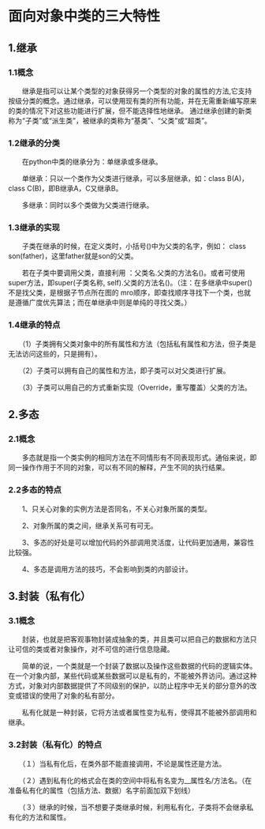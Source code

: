 # **面向对象中类的三大特性**

## **1.继承**

### **1.1概念**

　　继承是指可以让某个类型的对象获得另一个类型的对象的属性的方法,它支持按级分类的概念。通过继承，可以使用现有类的所有功能，并在无需重新编写原来的类的情况下对这些功能进行扩展，但不能选择性地继承。 通过继承创建的新类称为“子类”或“派生类”，被继承的类称为“基类”、“父类”或“超类”。

### **1.2继承的分类**

　　在python中类的继承分为：单继承或多继承。

　　单继承：只以一个类作为父类进行继承，可以多层继承，如：class B(A)，class C(B)，即B继承A，C又继承B。

　　多继承：同时以多个类做为父类进行继承。

### **1.3继承的实现**

　　子类在继承的时候，在定义类时，小括号()中为父类的名字，例如： class son(father)，这里father就是son的父类。

　　若在子类中要调用父类，直接利用 ：父类名.父类的方法名()。或者可使用super方法，即super(子类名称, self).父类的方法名()。（注：在多继承中super()不是找父类，是根据子节点所在图的 mro顺序，即查找顺序寻找下一个类，也就是遵循广度优先算法；而在单继承中则是单纯的寻找父类。）

### **1.4继承的特点**

　　（1）子类拥有父类对象中的所有属性和方法（包括私有属性和方法，但子类是无法访问这些的，只是拥有）。

　　（2）子类可以拥有自己的属性和方法，即子类可以对父类进行扩展。

　　（3）子类可以用自己的方式重新实现（Override，重写覆盖）父类的方法。

##  **2.多态**

### **2.1概念**

　　多态就是指一个类实例的相同方法在不同情形有不同表现形式。通俗来说，即同一操作作用于不同的对象，可以有不同的解释，产生不同的执行结果。

### **2.2多态的特点**

　　1、只关心对象的实例方法是否同名，不关心对象所属的类型。

　　2、对象所属的类之间，继承关系可有可无。

　　3、多态的好处是可以增加代码的外部调用灵活度，让代码更加通用，兼容性比较强。

　　4、多态是调用方法的技巧，不会影响到类的内部设计。

## **3.封装（私有化）**

### **3.1概念**

　　封装，也就是把客观事物封装成抽象的类，并且类可以把自己的数据和方法只让可信的类或者对象操作，对不可信的进行信息隐藏。

　　简单的说，一个类就是一个封装了数据以及操作这些数据的代码的逻辑实体。在一个对象内部，某些代码或某些数据可以是私有的，不能被外界访问。通过这种方式，对象对内部数据提供了不同级别的保护，以防止程序中无关的部分意外的改变或错误的使用了对象的私有部分。

　　私有化就是一种封装，它将方法或者属性变为私有，使得其不能被外部调用和继承。

### **3.2封装（私有化）的特点**

　　（１）当私有化后，在类外部不能直接调用，不论是属性还是方法。

　　（２）遇到私有化的格式会在类的空间中将私有名变为__属性名/方法名。（在准备私有化的属性（包括方法、数据）名字前面加双下划线）

　　（３）继承的时候，当不想要子类继承时候，利用私有化，子类将不会继承私有化的方法和属性。